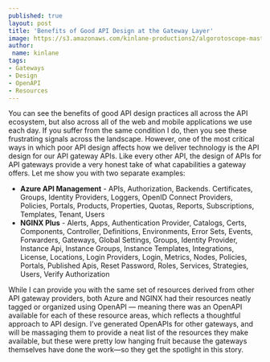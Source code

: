 ```yaml
---
published: true
layout: post
title: 'Benefits of Good API Design at the Gateway Layer'
image: https://s3.amazonaws.com/kinlane-productions2/algorotoscope-master/braceros-domingo-ulloa-walk-through-garden-tunnel.jpg
author:
 name: kinlane
tags:
- Gateways
- Design
- OpenAPI
- Resources
---
```

You can see the benefits of good API design practices all across the API ecosystem, but also across all of the web and mobile applications we use each day. If you suffer from the same condition I do, then you see these frustrating signals across the landscape. However, one of the most critical ways in which poor API design affects how we deliver technology is the API design for our API gateway APIs. Like every other API, the design of APIs for API gateways provide a very honest take of what capabilities a gateway offers. Let me show you with two separate examples:

- **Azure API Management** - APIs, Authorization, Backends. Certificates, Groups, Identity Providers, Loggers, OpenID Connect Providers, Policies, Portals, Products, Properties, Quotas, Reports, Subscriptions, Templates, Tenant, Users
- **NGINX Plus** - Alerts, Apps, Authentication Provider, Catalogs, Certs, Components, Controller, Definitions, Environments, Error Sets, Events, Forwarders, Gateways, Global Settings, Groups, Identity Provider, Instance Api, Instance Groups, Instance Templates, Integrations, License, Locations, Login Providers, Login, Metrics, Nodes, Policies, Portals, Published Apis, Reset Password, Roles, Services, Strategies, Users, Verify Authorization

While I can provide you with the same set of resources derived from other API gateway providers, both Azure and NGINX had their resources neatly tagged or organized using OpenAPI — meaning there was an OpenAPI available for each of these resource areas, which reflects a thoughtful approach to API design. I’ve generated OpenAPIs for other gateways, and will be massaging them to provide a neat list of the resources they make available, but these were pretty low hanging fruit because the gateways themselves have done the work—so they get the spotlight in this story.

